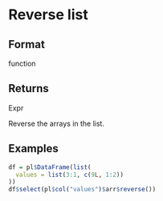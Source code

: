 # Reverse list

## Format

function

## Returns

Expr

Reverse the arrays in the list.

## Examples

```r
df = pl$DataFrame(list(
  values = list(3:1, c(9L, 1:2))
))
df$select(pl$col("values")$arr$reverse())
```